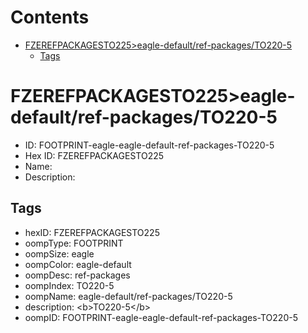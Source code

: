 



Contents
========

* [FZEREFPACKAGESTO225>eagle-default/ref-packages/TO220-5](#fzerefpackagesto225eagle-defaultref-packagesto220-5)
	* [Tags](#tags)

# FZEREFPACKAGESTO225>eagle-default/ref-packages/TO220-5

- ID: FOOTPRINT-eagle-eagle-default-ref-packages-TO220-5
- Hex ID: FZEREFPACKAGESTO225
- Name: 
- Description: 

## Tags

- hexID: FZEREFPACKAGESTO225
- oompType: FOOTPRINT
- oompSize: eagle
- oompColor: eagle-default
- oompDesc: ref-packages
- oompIndex: TO220-5
- oompName: eagle-default/ref-packages/TO220-5
- description: &lt;b&gt;TO220-5&lt;/b&gt;
- oompID: FOOTPRINT-eagle-eagle-default-ref-packages-TO220-5
